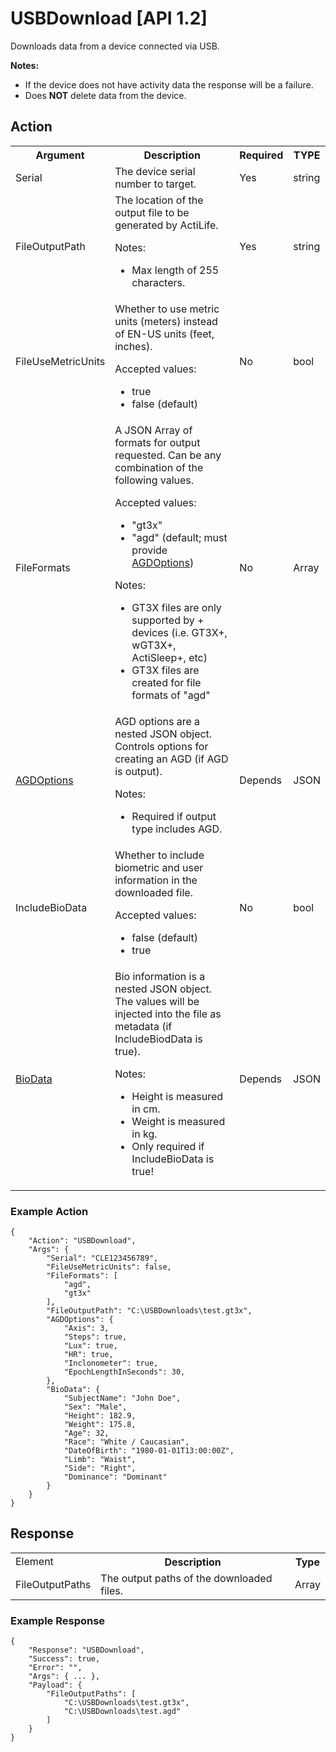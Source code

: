 # USBDownload [API 1.2]

Downloads data from a device connected via USB.

**Notes:**

* If the device does not have activity data the response will be a failure.
* Does **NOT** delete data from the device.

## Action

<table>
  <tr>
    <th>Argument</th>
    <th>Description</th>
    <th>Required</th>
    <th>TYPE</th>
  </tr>
  <tr>
    <td>Serial</td>
    <td>The device serial number to target.</td>
    <td>Yes</td>
    <td>string</td>
  </tr>
  <tr>
    <td>FileOutputPath</td>
    <td>The location of the output file to be generated by ActiLife.
        <p>Notes:</p>        
        <ul><li>Max length of 255 characters.</li></ul></td>
    <td>Yes</td>
    <td>string</td>
  </tr>
  <tr>
    <td>FileUseMetricUnits</td>
    <td>Whether to use metric units (meters) instead of EN-US units (feet, inches).
        <p>Accepted values:</p>
        <ul>
            <li>true</li>
            <li>false (default)</li>
    </td>
    <td>No</td>
    <td>bool</td>
  </tr>
  <tr>
    <td>FileFormats</td>
    <td>A JSON Array of formats for output requested.  Can be any combination of the following values.
        <p>Accepted values:</p>
        <ul>
            <li>"gt3x"</li>
            <li>"agd" (default; must provide <a href="../elements/agdoptions.md">AGDOptions</a>)</li>
        </ul>
        <p>Notes:</p>
        <ul>
            <li>GT3X files are only supported by + devices (i.e. GT3X+, wGT3X+, ActiSleep+, etc)</li>
            <li>GT3X files are created for file formats of "agd"</li>
        </ul>
    </td>
    <td>No</td>
    <td>Array</td>
  </tr>
  <tr>
    <td><a href="../elements/agdoptions.md">AGDOptions</a></td>
    <td>AGD options are a nested JSON object. Controls options for creating an AGD (if AGD is output).
        <p>Notes:</p>
        <ul>
            <li>Required if output type includes AGD.</li>
        </ul>
    </td>
    <td>Depends</td>
    <td>JSON</td>
  </tr>
  <tr>
    <td>IncludeBioData</td>
    <td>Whether to include biometric and user information in the downloaded file.
        <p>Accepted values:</p>
        <ul>
            <li>false (default)</li>
            <li>true</li>
        </ul>
    </td>
    <td>No</td>
    <td>bool</td>
  </tr>
  <tr>
    <td><a href="../elements/biodata.md">BioData</a></td>
    <td>Bio information is a nested JSON object. The values will be injected into the file as metadata (if IncludeBiodData is true).
        <p>Notes:</p>
        <ul>
            <li>Height is measured in cm.</li>
            <li>Weight is measured in kg.</li>
            <li>Only required if IncludeBioData is true!</li>
        </ul>
    </td>
    <td>Depends</td>
    <td>JSON</td>
  </tr>
</table>

### Example Action

    {
        "Action": "USBDownload",
        "Args": {
            "Serial": "CLE123456789",
            "FileUseMetricUnits": false,
            "FileFormats": [
                "agd",
                "gt3x"
            ],
            "FileOutputPath": "C:\USBDownloads\test.gt3x",
            "AGDOptions": {
                "Axis": 3,
                "Steps": true,
                "Lux": true,
                "HR": true,
                "Inclonometer": true,
                "EpochLengthInSeconds": 30,
            },
            "BioData": {
                "SubjectName": "John Doe",
                "Sex": "Male",
                "Height": 182.9,
                "Weight": 175.8,
                "Age": 32,
                "Race": "White / Caucasian",
                "DateOfBirth": "1980-01-01T13:00:00Z",
                "Limb": "Waist",
                "Side": "Right",
                "Dominance": "Dominant"
            }
        }
    }

## Response

<table>
  <tr>
    <td>Element</td>
    <th>Description</th>
    <th>Type</th>
  </tr>
  <tr>
    <td>FileOutputPaths</td>
    <td>The output paths of the downloaded files.</td>
    <td>Array</td>
  </tr>
</table>

### Example Response

    {
        "Response": "USBDownload",
        "Success": true,
        "Error": "",
        "Args": { ... },
        "Payload": {
            "FileOutputPaths": [
                "C:\USBDownloads\test.gt3x",
                "C:\USBDownloads\test.agd"
            ]
        }
    }